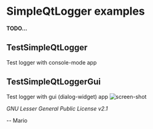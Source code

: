# SimpleQtLogger examples

**TODO...**

## TestSimpleQtLogger
Test logger with console-mode app

## TestSimpleQtLoggerGui
Test logger with gui (dialog-widget) app
![screen-shot](https://raw.githubusercontent.com/Mokolea/SimpleQtLogger/master/examples/TestSimpleQtLoggerGui_ScreenShot.png)

*GNU Lesser General Public License v2.1*

-- Mario
